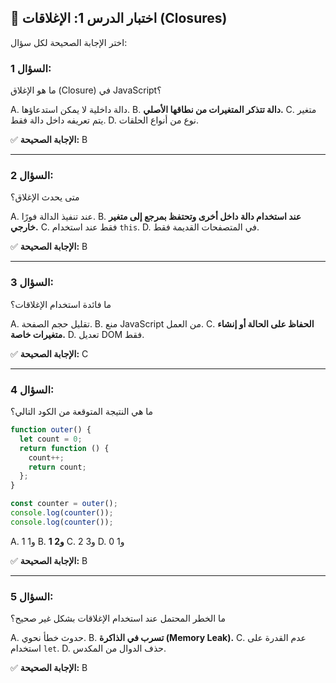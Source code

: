 ## 📝 اختبار الدرس 1: الإغلاقات (Closures)

اختر الإجابة الصحيحة لكل سؤال:

### السؤال 1:

ما هو الإغلاق (Closure) في JavaScript؟

A. دالة داخلية لا يمكن استدعاؤها.
B. **دالة تتذكر المتغيرات من نطاقها الأصلي.**
C. متغير يتم تعريفه داخل دالة فقط.
D. نوع من أنواع الحلقات.

✅ **الإجابة الصحيحة:** B

---

### السؤال 2:

متى يحدث الإغلاق؟

A. عند تنفيذ الدالة فورًا.
B. **عند استخدام دالة داخل أخرى وتحتفظ بمرجع إلى متغير خارجي.**
C. فقط عند استخدام `this`.
D. في المتصفحات القديمة فقط.

✅ **الإجابة الصحيحة:** B

---

### السؤال 3:

ما فائدة استخدام الإغلاقات؟

A. تقليل حجم الصفحة.
B. منع JavaScript من العمل.
C. **الحفاظ على الحالة أو إنشاء متغيرات خاصة.**
D. تعديل DOM فقط.

✅ **الإجابة الصحيحة:** C

---

### السؤال 4:

ما هي النتيجة المتوقعة من الكود التالي؟

```javascript
function outer() {
  let count = 0;
  return function () {
    count++;
    return count;
  };
}

const counter = outer();
console.log(counter());
console.log(counter());
```
A. 1 و1
B. **1 و2**
C. 2 و3
D. 0 و1

✅ **الإجابة الصحيحة:** B

---

### السؤال 5:

ما الخطر المحتمل عند استخدام الإغلاقات بشكل غير صحيح؟

A. حدوث خطأ نحوي.
B. **تسرب في الذاكرة (Memory Leak).**
C. عدم القدرة على استخدام `let`.
D. حذف الدوال من المكدس.

✅ **الإجابة الصحيحة:** B

